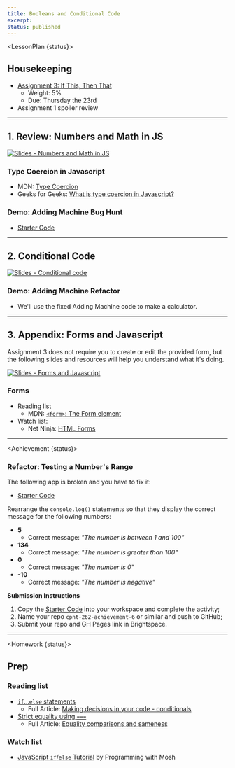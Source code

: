 ```yaml
---
title: Booleans and Conditional Code
excerpt: 
status: published
---
```

<script>
	import Homework from "$lib/components/Homework.svelte";
	import LessonPlan from "$lib/components/LessonPlan.svelte";
	import LabTime from "$lib/components/LabTime.svelte";
	import Achievement from "$lib/components/Achievement.svelte";
</script>

<LessonPlan {status}>

## Housekeeping
- [Assignment 3: If This, Then That](/courses/cpnt-262/assessments/assignment-3)
    - Weight: 5%
    - Due: Thursday the 23rd
- Assignment 1 spoiler review 

---

## 1. Review: Numbers and Math in JS
[![Slides - Numbers and Math in JS](/images/slides/js-numbers-math.png)](https://sait-wbdv.github.io/slides/w23/cpnt-262/js-numbers-math.html)

### Type Coercion in Javascript
- MDN: [Type Coercion](https://developer.mozilla.org/en-US/docs/Glossary/Type_coercion)
- Geeks for Geeks: [What is type coercion in Javascript?](https://www.geeksforgeeks.org/what-is-type-coercion-in-javascript/)

### Demo: Adding Machine Bug Hunt
- [Starter Code](https://github.com/sait-wbdv/dailies-w23/tree/main/2023-02-17-conditional-code/02-adding-machine-starter)

---

## 2. Conditional Code
[![Slides - Conditional code](/images/slides/js-conditional-code.png)](https://sait-wbdv.github.io/slides/w23/cpnt-262/js-conditional-code.html)

### Demo: Adding Machine Refactor
- We'll use the fixed Adding Machine code to make a calculator.

---

## 3. Appendix: Forms and Javascript
Assignment 3 does not require you to create or edit the provided form, but the following slides and resources will help you understand what it's doing.

[![Slides - Forms and Javascript](/images/slides/js-forms.png)](https://sait-wbdv.github.io/slides/w23/cpnt-262/js-forms.html)

### Forms
- Reading list
    - MDN: [`<form>`: The Form element](https://developer.mozilla.org/en-US/docs/Web/HTML/Element/form)
- Watch list:
    - Net Ninja: [HTML Forms](https://www.youtube.com/watch?v=YwbIeMlxZAU)

</LessonPlan>

---

<Achievement {status}>

### Refactor: Testing a Number's Range
The following app is broken and you have to fix it:
- [Starter Code](https://github.com/sait-wbdv/dailies-w23/tree/main/2023-02-17-conditional-code/01-achievement-6-starter)

Rearrange the `console.log()` statements so that they display the correct message for the following numbers:
- **5**
    - Correct message: _"The number is between 1 and 100"_
- **134**
    - Correct message: _"The number is greater than 100"_
- **0**
    - Correct message: _"The number is 0"_
- **-10**
    - Correct message: _"The number is negative"_

**Submission Instructions**
1. Copy the [Starter Code](https://github.com/sait-wbdv/dailies-w23/tree/main/2023-02-17-conditional-code/01-achievement-6-starter) into your workspace and complete the activity;
2. Name your repo `cpnt-262-achievement-6` or similar and push to GitHub;
3. Submit your repo and GH Pages link in Brightspace.

</Achievement>

---

<Homework {status}>

## Prep
### Reading list
- [`if`...`else` statements](https://developer.mozilla.org/en-US/docs/Learn/JavaScript/Building_blocks/conditionals#if...else_statements)
    - Full Article: [Making decisions in your code - conditionals](https://developer.mozilla.org/en-US/docs/Learn/JavaScript/Building_blocks/conditionals)
- [Strict equality using `===`](https://developer.mozilla.org/en-US/docs/Web/JavaScript/Equality_comparisons_and_sameness#strict_equality_using)
    - Full Article: [Equality comparisons and sameness](https://developer.mozilla.org/en-US/docs/Web/JavaScript/Equality_comparisons_and_sameness)

### Watch list
- [JavaScript `if`/`else` Tutorial](https://www.youtube.com/watch?v=IsG4Xd6LlsM) by Programming with Mosh

</Homework>

